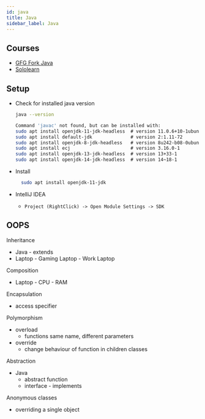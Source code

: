 ```yaml
---
id: java
title: Java
sidebar_label: Java
---
```


## Courses

- [GFG Fork Java](https://practice.geeksforgeeks.org/courses/fork-java)
- [Sololearn](https://www.sololearn.com/Course/Java/)

## Setup

- Check for installed java version

    ```bash
    java --version

    Command 'javac' not found, but can be installed with:
    sudo apt install openjdk-11-jdk-headless  # version 11.0.6+10-1ubuntu1~19.10.1, or
    sudo apt install default-jdk              # version 2:1.11-72
    sudo apt install openjdk-8-jdk-headless   # version 8u242-b08-0ubuntu3~19.10
    sudo apt install ecj                      # version 3.16.0-1
    sudo apt install openjdk-13-jdk-headless  # version 13+33-1
    sudo apt install openjdk-14-jdk-headless  # version 14~18-1
    ```

- Install

  ```bash
    sudo apt install openjdk-11-jdk
  ```

- IntelliJ IDEA
  - ```Project (RightClick) -> Open Module Settings -> SDK```

## OOPS

Inheritance

- Java - extends
- Laptop - Gaming Laptop - Work Laptop

Composition

- Laptop - CPU - RAM

Encapsulation

- access specifier

Polymorphism

- overload
  - functions same name, different parameters
- override
  - change behaviour of function in children classes

Abstraction

- Java
  - abstract function
  - interface - implements

Anonymous classes

- overriding a single object
